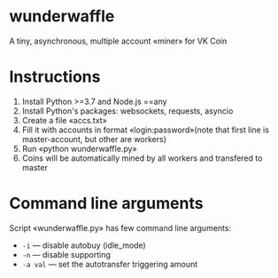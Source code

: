 # wunderwaffle
A tiny, asynchronous, multiple account «miner» for VK Coin 

# Instructions
1. Install Python >=3.7 and Node.js ==any 
2. Install Python's packages: websockets, requests, asyncio  
3. Create a file «accs.txt»
4. Fill it with accounts in format «login:password»(note that first line is master-account, but other are workers)  
5. Run «python wunderwaffle.py»  
6. Coins will be automatically mined by all workers and transfered to master  

# Command line arguments
Script «wunderwaffle.py» has few command line arguments:  
- `-i` — disable autobuy (idle_mode)  
- `-n` — disable supporting  
- `-a val` — set the autotransfer triggering amount  
